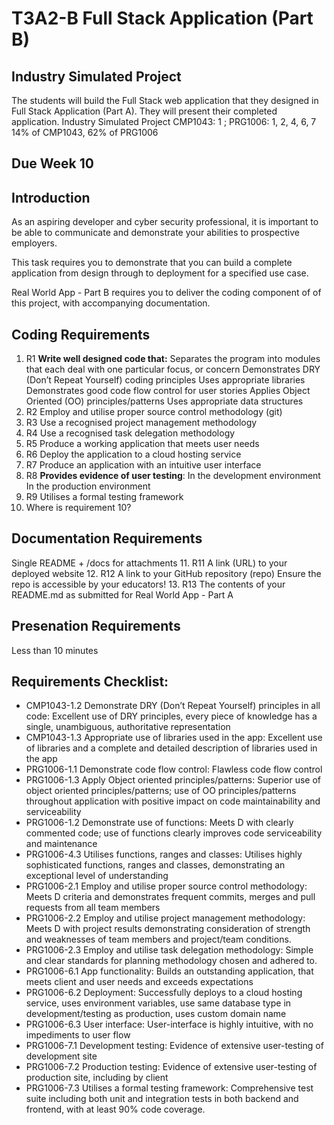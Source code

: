 # T3A2-B Full Stack Application (Part B)
## Industry Simulated Project
The students will build the Full Stack web application that they designed in Full Stack Application (Part A). They will present their completed application.	Industry Simulated Project	CMP1043: 1 ; PRG1006: 1, 2, 4, 6, 7	14% of CMP1043, 62% of PRG1006	
## Due Week 10
## Introduction
As an aspiring developer and cyber security professional, it is important to be able to communicate and demonstrate your abilities to prospective employers.

This task requires you to demonstrate that you can build a complete application from design through to deployment for a specified use case.

Real World App - Part B requires you to deliver the coding component of of this project, with accompanying documentation.
## Coding Requirements
1. R1	**Write well designed code that:**
 	Separates the program into modules that each deal with one particular focus, or concern
 	Demonstrates DRY (Don’t Repeat Yourself) coding principles
 	Uses appropriate libraries
 	Demonstrates good code flow control for user stories
 	Applies Object Oriented (OO) principles/patterns
 	Uses appropriate data structures
2. R2	Employ and utilise proper source control methodology (git)
3. R3	Use a recognised project management methodology
4. R4	Use a recognised task delegation methodology
5. R5	Produce a working application that meets user needs
6. R6	Deploy the application to a cloud hosting service
7. R7	Produce an application with an intuitive user interface
8. R8	**Provides evidence of user testing**:
 	In the development environment
 	In the production environment
9. R9	Utilises a formal testing framework
10. Where is requirement 10?

## Documentation Requirements
Single README + /docs for attachments
11. R11	A link (URL) to your deployed website
12. R12	A link to your GitHub repository (repo)
Ensure the repo is accessible by your educators!
13. R13	The contents of your README.md as submitted for Real World App - Part A
## Presenation Requirements
Less than 10 minutes
## Requirements Checklist:
- CMP1043-1.2 Demonstrate DRY (Don’t Repeat Yourself) principles in all code: Excellent use of DRY principles, every piece of knowledge has a single, unambiguous, authoritative representation
- CMP1043-1.3 Appropriate use of libraries used in the app: Excellent use of libraries and a complete and detailed description of libraries used in the app
- PRG1006-1.1 Demonstrate code flow control: Flawless code flow control
- PRG1006-1.3 Apply Object oriented principles/patterns: Superior use of object oriented principles/patterns; use of OO principles/patterns throughout application with positive impact on code maintainability and serviceability
- PRG1006-1.2 Demonstrate use of functions: Meets D with clearly commented code; use of functions clearly improves code serviceability and maintenance
- PRG1006-4.3 Utilises functions, ranges and classes: Utilises highly sophisticated functions, ranges and classes, demonstrating an exceptional level of understanding
- PRG1006-2.1 Employ and utilise proper source control methodology: Meets D criteria and demonstrates frequent commits, merges and pull requests from all team members
- PRG1006-2.2 Employ and utilise project management methodology: Meets D with project results demonstrating consideration of strength and weaknesses of team members and project/team conditions.
- PRG1006-2.3 Employ and utilise task delegation methodology: Simple and clear standards for planning methodology chosen and adhered to.
- PRG1006-6.1 App functionality: Builds an outstanding application, that meets client and user needs and exceeds expectations
- PRG1006-6.2 Deployment: Successfully deploys to a cloud hosting service, uses environment variables, use same database type in development/testing as production, uses custom domain name
- PRG1006-6.3 User interface: User-interface is highly intuitive, with no impediments to user flow
- PRG1006-7.1 Development testing: Evidence of extensive user-testing of development site
- PRG1006-7.2 Production testing: Evidence of extensive user-testing of production site, including by client
- PRG1006-7.3 Utilises a formal testing framework: Comprehensive test suite including both unit and integration tests in both backend and frontend, with at least 90% code coverage.

